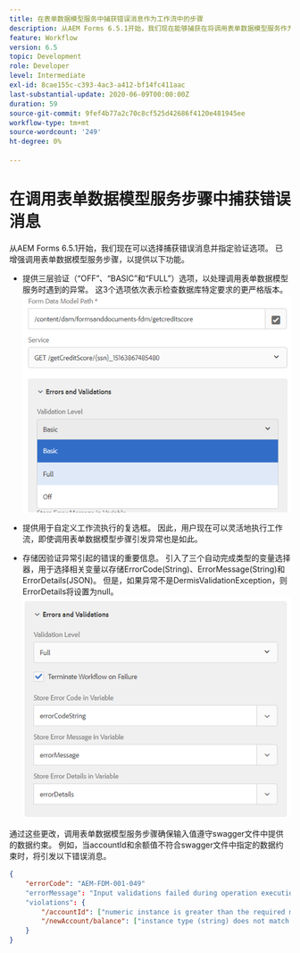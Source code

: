 ```yaml
---
title: 在表单数据模型服务中捕获错误消息作为工作流中的步骤
description: 从AEM Forms 6.5.1开始，我们现在能够捕获在将调用表单数据模型服务作为AEM Workflow中的步骤时生成的错误消息。 工作流。
feature: Workflow
version: 6.5
topic: Development
role: Developer
level: Intermediate
exl-id: 8cae155c-c393-4ac3-a412-bf14fc411aac
last-substantial-update: 2020-06-09T00:00:00Z
duration: 59
source-git-commit: 9fef4b77a2c70c8cf525d42686f4120e481945ee
workflow-type: tm+mt
source-wordcount: '249'
ht-degree: 0%

---
```


# 在调用表单数据模型服务步骤中捕获错误消息

从AEM Forms 6.5.1开始，我们现在可以选择捕获错误消息并指定验证选项。 已增强调用表单数据模型服务步骤，以提供以下功能。

* 提供三层验证（“OFF”、“BASIC”和“FULL”）选项，以处理调用表单数据模型服务时遇到的异常。 这3个选项依次表示检查数据库特定要求的更严格版本。
  ![validation-levels](assets/validation-level.PNG)

* 提供用于自定义工作流执行的复选框。 因此，用户现在可以灵活地执行工作流，即使调用表单数据模型步骤引发异常也是如此。

* 存储因验证异常引起的错误的重要信息。 引入了三个自动完成类型的变量选择器，用于选择相关变量以存储ErrorCode(String)、ErrorMessage(String)和ErrorDetails(JSON)。 但是，如果异常不是DermisValidationException，则ErrorDetails将设置为null。
  ![捕获错误消息](assets/fdm-error-details.PNG)

通过这些更改，调用表单数据模型服务步骤确保输入值遵守swagger文件中提供的数据约束。 例如，当accountId和余额值不符合swagger文件中指定的数据约束时，将引发以下错误消息。

```json
{
    "errorCode": "AEM-FDM-001-049"
    "errorMessage": "Input validations failed during operation execution"
    "violations": {
        "/accountId": ["numeric instance is greater than the required maximum (maximum: 20, found: 97)"],
        "/newAccount/balance": ["instance type (string) does not match any allowed primitive type (allowed: [\"integer\",\"number\"])"]
    }   
}
```
